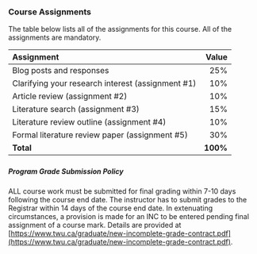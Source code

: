 ### Course Assignments

The table below lists all of the assignments for this course.  All of the assignments are mandatory.

| **Assignment** | **Value** |
| :--- | ---: |
| Blog posts and responses | 25% |
| Clarifying your research interest \(assignment \#1\) | 10% |
| Article review \(assignment \#2\) | 10% |
| Literature search \(assignment \#3\) | 15% |
| Literature review outline \(assignment \#4\) | 10% |
| Formal literature review paper \(assignment \#5\) | 30% |
| **Total** | **100%** |

##### 

##### Program Grade Submission Policy

ALL course work must be submitted for final grading within 7-10 days following the course end date. The instructor has to submit grades to the Registrar within 14 days of the course end date. In extenuating circumstances, a provision is made for an INC to be entered pending final assignment of a course mark. Details are provided at [https://www.twu.ca/graduate/new-incomplete-grade-contract.pdf](https://www.twu.ca/graduate/new-incomplete-grade-contract.pdf).

